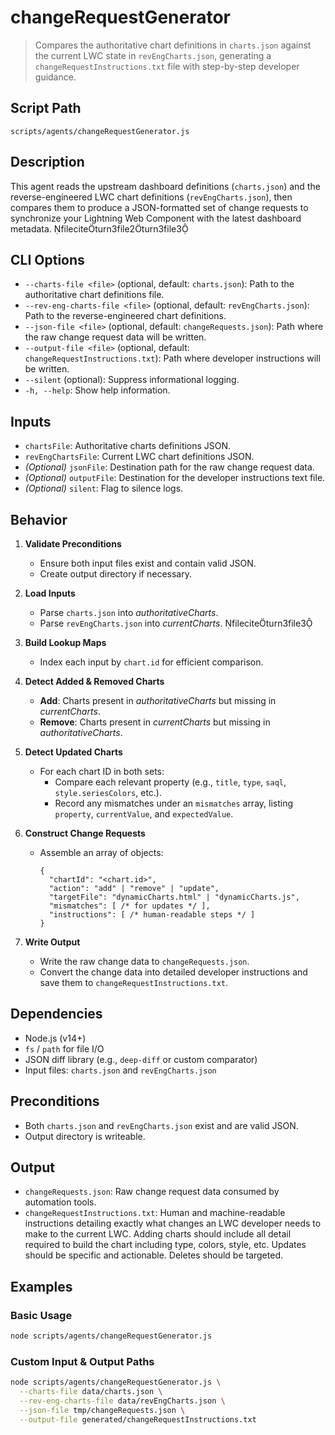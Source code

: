 # changeRequestGenerator

> Compares the authoritative chart definitions in `charts.json` against the current LWC state in `revEngCharts.json`, generating a `changeRequestInstructions.txt` file with step-by-step developer guidance.

## Script Path

`scripts/agents/changeRequestGenerator.js`

## Description

This agent reads the upstream dashboard definitions (`charts.json`) and the reverse-engineered LWC chart definitions (`revEngCharts.json`), then compares them to produce a JSON-formatted set of change requests to synchronize your Lightning Web Component with the latest dashboard metadata. fileciteturn3file2turn3file3

## CLI Options

- `--charts-file <file>` (optional, default: `charts.json`): Path to the authoritative chart definitions file.
- `--rev-eng-charts-file <file>` (optional, default: `revEngCharts.json`): Path to the reverse-engineered chart definitions.
- `--json-file <file>` (optional, default: `changeRequests.json`): Path where the raw change request data will be written.
- `--output-file <file>` (optional, default: `changeRequestInstructions.txt`): Path where developer instructions will be written.
- `--silent` (optional): Suppress informational logging.
- `-h, --help`: Show help information.

## Inputs

- `chartsFile`: Authoritative charts definitions JSON.
- `revEngChartsFile`: Current LWC chart definitions JSON.
- _(Optional)_ `jsonFile`: Destination path for the raw change request data.
- _(Optional)_ `outputFile`: Destination for the developer instructions text file.
- _(Optional)_ `silent`: Flag to silence logs.

## Behavior

1. **Validate Preconditions**

   - Ensure both input files exist and contain valid JSON.
   - Create output directory if necessary.

2. **Load Inputs**

   - Parse `charts.json` into _authoritativeCharts_.
   - Parse `revEngCharts.json` into _currentCharts_. fileciteturn3file3

3. **Build Lookup Maps**

   - Index each input by `chart.id` for efficient comparison.

4. **Detect Added & Removed Charts**

   - **Add**: Charts present in _authoritativeCharts_ but missing in _currentCharts_.
   - **Remove**: Charts present in _currentCharts_ but missing in _authoritativeCharts_.

5. **Detect Updated Charts**

   - For each chart ID in both sets:
     - Compare each relevant property (e.g., `title`, `type`, `saql`, `style.seriesColors`, etc.).
     - Record any mismatches under an `mismatches` array, listing `property`, `currentValue`, and `expectedValue`.

6. **Construct Change Requests**

   - Assemble an array of objects:
     ```jsonc
     {
       "chartId": "<chart.id>",
       "action": "add" | "remove" | "update",
       "targetFile": "dynamicCharts.html" | "dynamicCharts.js",
       "mismatches": [ /* for updates */ ],
       "instructions": [ /* human-readable steps */ ]
     }
     ```

7. **Write Output**
   - Write the raw change data to `changeRequests.json`.
   - Convert the change data into detailed developer instructions and save them to `changeRequestInstructions.txt`.

## Dependencies

- Node.js (v14+)
- `fs` / `path` for file I/O
- JSON diff library (e.g., `deep-diff` or custom comparator)
- Input files: `charts.json` and `revEngCharts.json`

## Preconditions

- Both `charts.json` and `revEngCharts.json` exist and are valid JSON.
- Output directory is writeable.

## Output

- `changeRequests.json`: Raw change request data consumed by automation tools.
- `changeRequestInstructions.txt`: Human and machine-readable instructions detailing exactly what changes an LWC developer needs to make to the current LWC. Adding charts should include all detail required to build the chart including type, colors, style, etc. Updates should be specific and actionable. Deletes should be targeted.

## Examples

### Basic Usage

```bash
node scripts/agents/changeRequestGenerator.js
```

### Custom Input & Output Paths

```bash
node scripts/agents/changeRequestGenerator.js \
  --charts-file data/charts.json \
  --rev-eng-charts-file data/revEngCharts.json \
  --json-file tmp/changeRequests.json \
  --output-file generated/changeRequestInstructions.txt
```
